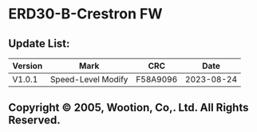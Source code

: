 # ERD30-B-Crestron FW
 ##  Update List:    
|Version|Mark|CRC|Date|
|-|-|-|-|
|V1.0.1|Speed-Level Modify|F58A9096|2023-08-24|
 ##  Copyright © 2005, Wootion, Co,. Ltd. All Rights Reserved.
